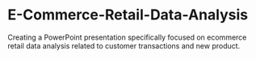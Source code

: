 # E-Commerce-Retail-Data-Analysis
Creating a PowerPoint presentation specifically focused on ecommerce retail data analysis related to customer transactions and new product.
